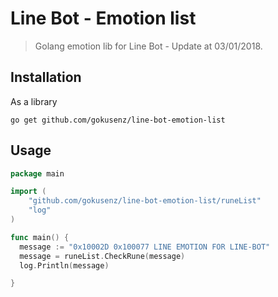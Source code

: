 # Line Bot - Emotion list

> Golang emotion lib for Line Bot - Update at 03/01/2018.

## Installation

As a library

```shell
go get github.com/gokusenz/line-bot-emotion-list
```

## Usage

```go
package main

import (
    "github.com/gokusenz/line-bot-emotion-list/runeList"
    "log"
)

func main() {
  message := "0x10002D 0x100077 LINE EMOTION FOR LINE-BOT"
  message = runeList.CheckRune(message)
  log.Println(message)

}
```
